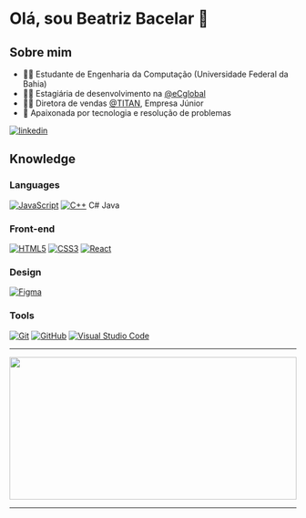 # Olá, sou Beatriz Bacelar 👋

## Sobre mim 
  - 👨‍🎓 Estudante de Engenharia da Computação (Universidade Federal da Bahia)
  - 👩‍💻 Estagiária de desenvolvimento na  <a href="https://www.linkedin.com/company/ecglobalsolutions/">@eCglobal</a>
  - 👩‍💼 Diretora de vendas <a href="https://www.linkedin.com/company/ufbatitan/">@TITAN</a>, Empresa Júnior
  - 🤩 Apaixonada por tecnologia e resolução de problemas

[![linkedin](https://img.shields.io/static/v1?label=&message=LinkedIn&color=0077B5&style=flat&logo=linkedin)](https://www.linkedin.com/in/beatrizbacelarti)
<br /> 

## Knowledge

### Languages<br />
[![JavaScript](https://img.shields.io/badge/-JavaScript-black?style=flat-square&logo=javascript&link=https://github.com/anaclaramsb/)](https://github.com/BeatrizBacelar)
[![C++](https://img.shields.io/badge/-C++-0E0E0F?style=flat&logo=C++)](https://github.com/BeatrizBacelar)
C#
Java                                                                                                                                                                                                                                                     
### Front-end<br />
[![HTML5](https://img.shields.io/badge/-HTML5-E34F26?style=flat-square&logo=html5&logoColor=white&link=https://github.com/anaclaramsb/)](https://github.com/BeatrizBacelar)
[![CSS3](https://img.shields.io/badge/-CSS3-1572B6?style=flat-square&logo=css3&link=https://github.com/anaclaramsb/)](https://github.com/BeatrizBacelar)
[![React](https://img.shields.io/badge/-React-black?style=flat-square&logo=react&link=https://github.com/anaclaramsb/)](https://github.com/BeatrizBacelar)


### Design<br />
[![Figma](https://img.shields.io/badge/-Figma-ffbaba?style=flat-square&logo=figma)](https://github.com/BeatrizBacelar)


### Tools<br />
[![Git](https://img.shields.io/badge/-Git-black?style=flat-square&logo=git&link=https://github.com/anaclaramsb/)](https://github.com/BeatrizBacelar)
[![GitHub](https://img.shields.io/badge/-GitHub-181717?style=flat-square&logo=github&link=https://github.com/anaclaramsb/)](https://github.com/BeatrizBacelar)
[![Visual Studio Code](http://img.shields.io/static/v1?label=&message=VSCode&color=4f68e8&style=flat&logo=visual-studio-code"/)](https://github.com/BeatrizBacelar)

-----

<img width="100%" height="250em" src="https://github-readme-stats.vercel.app/api/top-langs/?username=BeatrizBacelar&layout=compact&langs_count=16&theme=dracula"/>

-----
<!--
**BeatrizBacelar/BeatrizBacelar** is a ✨ _special_ ✨ repository because its `README.md` (this file) appears on your GitHub profile.

Here are some ideas to get you started:

- 🔭 I’m currently working on ...
- 🌱 I’m currently learning ...
- 👯 I’m looking to collaborate on ...
- 🤔 I’m looking for help with ...
- 💬 Ask me about ...
- 📫 How to reach me: ...
- 😄 Pronouns: ...
- ⚡ Fun fact: ...
-->
